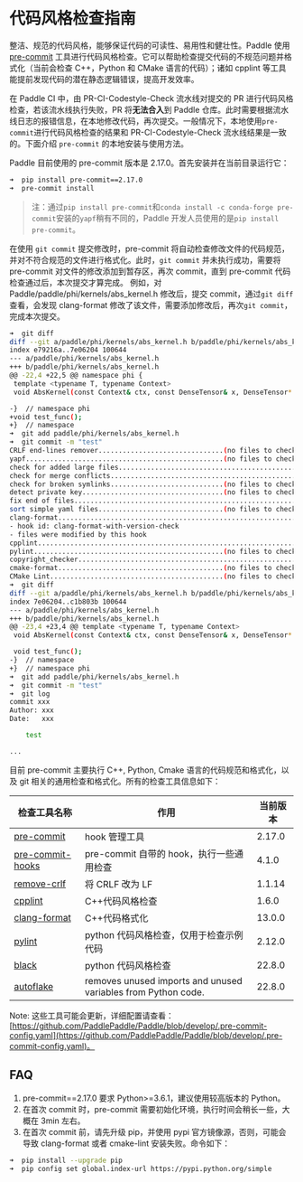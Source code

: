 # 代码风格检查指南

整洁、规范的代码风格，能够保证代码的可读性、易用性和健壮性。Paddle 使用 [pre-commit](http://pre-commit.com/) 工具进行代码风格检查。它可以帮助检查提交代码的不规范问题并格式化（当前会检查 C++，Python 和 CMake 语言的代码）；诸如 cpplint 等工具能提前发现代码的潜在静态逻辑错误，提高开发效率。

在 Paddle CI 中，由 PR-CI-Codestyle-Check 流水线对提交的 PR 进行代码风格检查，若该流水线执行失败，PR 将**无法合入**到 Paddle 仓库。此时需要根据流水线日志的报错信息，在本地修改代码，再次提交。一般情况下，本地使用`pre-commit`进行代码风格检查的结果和 PR-CI-Codestyle-Check 流水线结果是一致的。下面介绍 `pre-commit` 的本地安装与使用方法。

Paddle 目前使用的 pre-commit 版本是 2.17.0。首先安装并在当前目录运行它：

```bash
➜  pip install pre-commit==2.17.0
➜  pre-commit install
```

>注：通过`pip install pre-commit`和`conda install -c conda-forge pre-commit`安装的`yapf`稍有不同的，Paddle 开发人员使用的是`pip install pre-commit`。

在使用 `git commit` 提交修改时，pre-commit 将自动检查修改文件的代码规范，并对不符合规范的文件进行格式化。此时，`git commit` 并未执行成功，需要将 pre-commit 对文件的修改添加到暂存区，再次 commit，直到 pre-commit 代码检查通过后，本次提交才算完成。
例如，对 Paddle/paddle/phi/kernels/abs_kernel.h 修改后，提交 commit，通过`git diff`查看，会发现 clang-format 修改了该文件，需要添加修改后，再次`git commit`，完成本次提交。

```bash
➜  git diff
diff --git a/paddle/phi/kernels/abs_kernel.h b/paddle/phi/kernels/abs_kernel.h
index e79216a..7e06204 100644
--- a/paddle/phi/kernels/abs_kernel.h
+++ b/paddle/phi/kernels/abs_kernel.h
@@ -22,4 +22,5 @@ namespace phi {
 template <typename T, typename Context>
 void AbsKernel(const Context& ctx, const DenseTensor& x, DenseTensor* out);

-}  // namespace phi
+void test_func();
+}  // namespace
➜  git add paddle/phi/kernels/abs_kernel.h
➜  git commit -m "test"
CRLF end-lines remover...............................(no files to check)Skipped
yapf.................................................(no files to check)Skipped
check for added large files..............................................Passed
check for merge conflicts................................................Passed
check for broken symlinks............................(no files to check)Skipped
detect private key...................................(no files to check)Skipped
fix end of files.........................................................Passed
sort simple yaml files...............................(no files to check)Skipped
clang-format.............................................................Failed
- hook id: clang-format-with-version-check
- files were modified by this hook
cpplint..................................................................Passed
pylint...............................................(no files to check)Skipped
copyright_checker........................................................Passed
cmake-format.........................................(no files to check)Skipped
CMake Lint...........................................(no files to check)Skipped
➜  git diff
diff --git a/paddle/phi/kernels/abs_kernel.h b/paddle/phi/kernels/abs_kernel.h
index 7e06204..c1b803b 100644
--- a/paddle/phi/kernels/abs_kernel.h
+++ b/paddle/phi/kernels/abs_kernel.h
@@ -23,4 +23,4 @@ template <typename T, typename Context>
 void AbsKernel(const Context& ctx, const DenseTensor& x, DenseTensor* out);

 void test_func();
-}  // namespace
+}  // namespace phi
➜  git add paddle/phi/kernels/abs_kernel.h
➜  git commit -m "test"
➜  git log
commit xxx
Author: xxx
Date:   xxx

    test

...
```

目前 pre-commit 主要执行 C++, Python, Cmake 语言的代码规范和格式化，以及 git 相关的通用检查和格式化。所有的检查工具信息如下：

|检查工具名称 | 作用 | 当前版本 |
|---|---|---|
|[pre-commit](https://github.com/pre-commit/pre-commit) | hook 管理工具 | 2.17.0
|[pre-commit-hooks](https://github.com/Lucas-C/pre-commit-hooks.git) | pre-commit 自带的 hook，执行一些通用检查 | 4.1.0
|[remove-crlf](https://github.com/Lucas-C/pre-commit-hooks.git) | 将 CRLF 改为 LF | 1.1.14
|[cpplint]((https://github.com/cpplint/cpplint)) |C++代码风格检查 | 1.6.0
|[clang-format](https://releases.llvm.org/download.html) | C++代码格式化 | 13.0.0
|[pylint](https://github.com/PyCQA/pylint/)| python 代码风格检查，仅用于检查示例代码 | 2.12.0
|[black](https://github.com/psf/black)| python 代码风格检查 | 22.8.0
|[autoflake](https://github.com/PyCQA/autoflake)| removes unused imports and unused variables from Python code. | 22.8.0

Note: 这些工具可能会更新，详细配置请查看： [https://github.com/PaddlePaddle/Paddle/blob/develop/.pre-commit-config.yaml](https://github.com/PaddlePaddle/Paddle/blob/develop/.pre-commit-config.yaml)。

## FAQ
1. pre-commit==2.17.0 要求 Python>=3.6.1，建议使用较高版本的 Python。
2. 在首次 commit 时，pre-commit 需要初始化环境，执行时间会稍长一些，大概在 3min 左右。
3. 在首次 commit 前，请先升级 pip，并使用 pypi 官方镜像源，否则，可能会导致 clang-format 或者 cmake-lint 安装失败。命令如下：
```bash
➜  pip install --upgrade pip
➜  pip config set global.index-url https://pypi.python.org/simple

```
